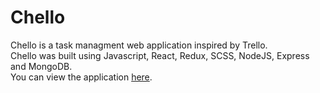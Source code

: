 # Chello

Chello is a task managment web application inspired by Trello.
<br>
Chello was built using Javascript, React, Redux, SCSS, NodeJS, Express and MongoDB.
<br>
You can view the application <a href="https://chello-app.herokuapp.com/">here</a>. 
 
